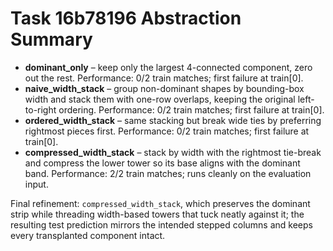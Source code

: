 # Task 16b78196 Abstraction Summary

- **dominant_only** – keep only the largest 4-connected component, zero out the rest. Performance: 0/2 train matches; first failure at train[0].
- **naive_width_stack** – group non-dominant shapes by bounding-box width and stack them with one-row overlaps, keeping the original left-to-right ordering. Performance: 0/2 train matches; first failure at train[0].
- **ordered_width_stack** – same stacking but break wide ties by preferring rightmost pieces first. Performance: 0/2 train matches; first failure at train[0].
- **compressed_width_stack** – stack by width with the rightmost tie-break and compress the lower tower so its base aligns with the dominant band. Performance: 2/2 train matches; runs cleanly on the evaluation input.

Final refinement: `compressed_width_stack`, which preserves the dominant strip while threading width-based towers that tuck neatly against it; the resulting test prediction mirrors the intended stepped columns and keeps every transplanted component intact.

